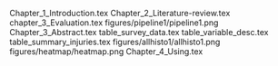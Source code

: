 Chapter_1_Introduction.tex
Chapter_2_Literature-review.tex
chapter_3_Evaluation.tex
figures/pipeline1/pipeline1.png
Chapter_3_Abstract.tex
table_survey_data.tex
table_variable_desc.tex
table_summary_injuries.tex
figures/allhisto1/allhisto1.png
figures/heatmap/heatmap.png
Chapter_4_Using.tex
